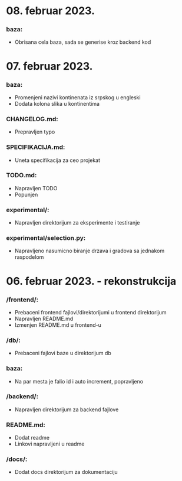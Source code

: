 # 08. februar 2023.

### baza:
- Obrisana cela baza, sada se generise kroz backend kod

# 07. februar 2023.

### baza:
- Promenjeni nazivi kontinenata iz srpskog u engleski
- Dodata kolona slika u kontinentima

### CHANGELOG.md:
- Prepravljen typo

### SPECIFIKACIJA.md:
- Uneta specifikacija za ceo projekat

### TODO.md:
- Napravljen TODO
- Popunjen

### experimental/:
- Napravljen direktorijum za eksperimente i testiranje

### experimental/selection.py:
- Napravljeno nasumicno biranje drzava i gradova sa jednakom raspodelom

# 06. februar 2023. - rekonstrukcija

### /frontend/:
- Prebaceni frontend fajlovi/direktorijumi u frontend direktorijum
- Napravljen README.md
- Izmenjen README.md u frontend-u

### /db/:
- Prebaceni fajlovi baze u direktorijum db

### baza:
- Na par mesta je falio id i auto increment, popravljeno

### /backend/:
- Napravljen direktorijum za backend fajlove

### README.md:
- Dodat readme
- Linkovi napravljeni u readme

### /docs/:
- Dodat docs direktorijum za dokumentaciju